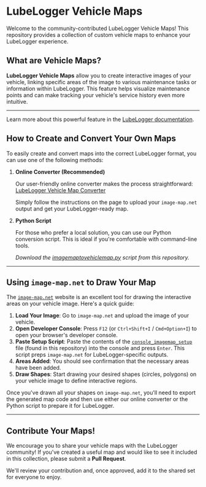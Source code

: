 # LubeLogger Vehicle Maps

Welcome to the community-contributed LubeLogger Vehicle Maps\! This repository provides a collection of custom vehicle maps to enhance your LubeLogger experience.

## What are Vehicle Maps?

**LubeLogger Vehicle Maps** allow you to create interactive images of your vehicle, linking specific areas of the image to various maintenance tasks or information within LubeLogger. This feature helps visualize maintenance points and can make tracking your vehicle's service history even more intuitive.

-----

Learn more about this powerful feature in the [LubeLogger documentation](https://docs.lubelogger.com/Advanced/Vehicle%20Maps).

## How to Create and Convert Your Own Maps

To easily create and convert maps into the correct LubeLogger format, you can use one of the following methods:

1.  **Online Converter (Recommended)**

    Our user-friendly online converter makes the process straightforward:
    [LubeLogger Vehicle Map Converter](https://zeromark30.github.io/Lubelogvehiclemap/converter/)

    Simply follow the instructions on the page to upload your `image-map.net` output and get your LubeLogger-ready map.

2.  **Python Script**

    For those who prefer a local solution, you can use our Python conversion script. This is ideal if you're comfortable with command-line tools.

    *Download the [imagemaptovehiclemap.py](https://raw.githubusercontent.com/Zeromark30/Lubelogvehiclemap/refs/heads/main/scripts/imagemaptovehiclemap.py) script from this repository.*

-----

## Using `image-map.net` to Draw Your Map

The [`image-map.net`](https://www.image-map.net/) website is an excellent tool for drawing the interactive areas on your vehicle image. Here's a quick guide:

1.  **Load Your Image**: Go to `image-map.net` and upload the image of your vehicle.
2.  **Open Developer Console**: Press `F12` (or `Ctrl+Shift+I` / `Cmd+Option+I`) to open your browser's developer console.
3.  **Paste Setup Script**: Paste the contents of the [`console_imagemap_setup`](https://raw.githubusercontent.com/Zeromark30/Lubelogvehiclemap/refs/heads/main/scripts/console_imagemap_setup.txt) file (found in this repository) into the console and press `Enter`. This script preps `image-map.net` for LubeLogger-specific outputs.
4.  **Areas Added**: You should see confirmation that the necessary areas have been added.
5.  **Draw Shapes**: Start drawing your desired shapes (circles, polygons) on your vehicle image to define interactive regions.

Once you've drawn all your shapes on `image-map.net`, you'll need to export the generated map code and then use either our online converter or the Python script to prepare it for LubeLogger.

-----

## Contribute Your Maps\!

We encourage you to share your vehicle maps with the LubeLogger community\! If you've created a useful map and would like to see it included in this collection, please submit a **Pull Request**.

We'll review your contribution and, once approved, add it to the shared set for everyone to enjoy.
